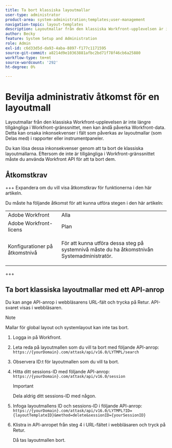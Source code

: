 ```yaml
---
title: Ta bort klassiska layoutmallar
user-type: administrator
product-area: system-administration;templates;user-management
navigation-topic: layout-templates
description: Layoutmallar från den klassiska Workfront-upplevelsen är inte längre tillgängliga i Workfront-gränssnittet, men kan ändå påverka Workfront-data. Detta kan orsaka inkonsekvenser i fält som påverkas av layoutmallar (som Delas med) i rapporter eller instrumentpaneler.
author: Becky
feature: System Setup and Administration
role: Admin
exl-id: c6d33d5d-da93-4aba-8897-f177c1171595
source-git-commit: a8214d9e10363881afbc2bd71f78f46cb6a25880
workflow-type: tm+mt
source-wordcount: '292'
ht-degree: 0%

---
```


# Bevilja administrativ åtkomst för en layoutmall

Layoutmallar från den klassiska Workfront-upplevelsen är inte längre tillgängliga i Workfront-gränssnittet, men kan ändå påverka Workfront-data. Detta kan orsaka inkonsekvenser i fält som påverkas av layoutmallar (som Delas med) i rapporter eller instrumentpaneler.

Du kan lösa dessa inkonsekvenser genom att ta bort de klassiska layoutmallarna. Eftersom de inte är tillgängliga i Workfront-gränssnittet måste du använda Workfront API för att ta bort dem.

## Åtkomstkrav

+++ Expandera om du vill visa åtkomstkrav för funktionerna i den här artikeln.

Du måste ha följande åtkomst för att kunna utföra stegen i den här artikeln:

<table style="table-layout:auto"> 
 <col> 
 <col> 
 <tbody> 
  <tr> 
   <td role="rowheader">Adobe Workfront</td> 
   <td>Alla</td> 
  </tr> 
  <tr> 
   <td role="rowheader">Adobe Workfront-licens</td> 
   <td>Plan</td> 
  </tr> 
  <tr> 
   <td role="rowheader">Konfigurationer på åtkomstnivå</td> 
   <td> <p>För att kunna utföra dessa steg på systemnivå måste du ha åtkomstnivån Systemadministratör.</p> </td> 
  </tr> 
 </tbody> 
</table>

+++

## Ta bort klassiska layoutmallar med ett API-anrop

Du kan ange API-anrop i webbläsarens URL-fält och trycka på Retur. API-svaret visas i webbläsaren.

>[!NOTE]
>
>Mallar för global layout och systemlayout kan inte tas bort.

1. Logga in på Workfront.
1. Leta reda på layoutmallen som du vill ta bort med följande API-anrop:
   `https://{yourDomain}.com/attask/api/v16.0/LYTMPL/search`
1. Observera ID:t för layoutmallen som du vill ta bort.
1. Hitta ditt sessions-ID med följande API-anrop:
   `https://{yourDomain}.com/attask/api/v16.0/session`

   >[!IMPORTANT]
   >
   >Dela aldrig ditt sessions-ID med någon.

1. Infoga layoutmallens ID och sessions-ID i följande API-anrop:
   `https://{yourDomain}.com/attask/api/v16.0/LYTMPL?ID={layoutTemplateID}&method=delete&sessionID={yourSessionID}`
1. Klistra in API-anropet från steg 4 i URL-fältet i webbläsaren och tryck på Retur.

   Då tas layoutmallen bort.
